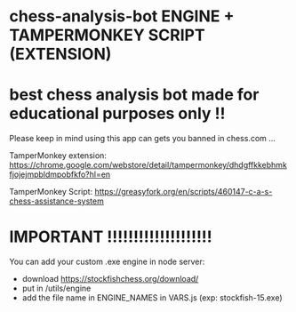 # chess-analysis-bot ENGINE + TAMPERMONKEY SCRIPT (EXTENSION)
# best chess analysis bot made for educational purposes only !!

Please keep in mind using this app can gets you banned in chess.com ...

TamperMonkey extension:
https://chrome.google.com/webstore/detail/tampermonkey/dhdgffkkebhmkfjojejmpbldmpobfkfo?hl=en

TamperMonkey Script:
https://greasyfork.org/en/scripts/460147-c-a-s-chess-assistance-system


# IMPORTANT !!!!!!!!!!!!!!!!!!!!
You can add your custom .exe engine in node server:
- download https://stockfishchess.org/download/
- put in /utils/engine
- add the file name in ENGINE_NAMES in VARS.js (exp: stockfish-15.exe)
